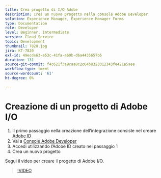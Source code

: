 ```yaml
---
title: Crea progetto di I/O Adobe
description: Crea un nuovo progetto nella console Adobe Developer
solution: Experience Manager, Experience Manager Forms
type: Documentation
role: Developer
level: Beginner, Intermediate
version: Cloud Service
topic: Development
thumbnail: 7820.jpg
jira: KT-7820
exl-id: 49ecde63-e53c-41fa-ab9b-d6a4435657b5
duration: 131
source-git-commit: f4c621f3a9caa8c2c64b8323312343fe421a5aee
workflow-type: tm+mt
source-wordcount: '61'
ht-degree: 0%

---
```


# Creazione di un progetto di Adobe I/O

1. Il primo passaggio nella creazione dell’integrazione consiste nel creare [Adobe ID](https://account.adobe.com/)
1. Vai a [Console Adobe Developer](https://console.adobe.io/home)
1. Accedi utilizzando l’Adobe ID creato nel passaggio 1
1. Crea un nuovo progetto

Segui il video per creare il progetto di Adobe I/O.

>[!VIDEO](https://video.tv.adobe.com/v/333220?quality=12&learn=on)
